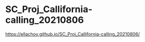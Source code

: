 # SC_Proj_Callifornia-calling_20210806
 https://ellachoy.github.io/SC_Proj_Callifornia-calling_20210806/
